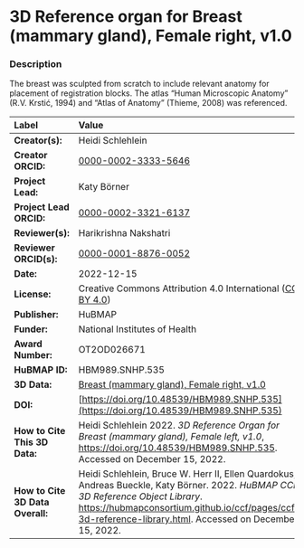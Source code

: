 # 3D Reference organ for Breast (mammary gland), Female right, v1.0

### Description
The breast was sculpted from scratch to include relevant anatomy for placement of registration blocks. The atlas “Human Microscopic Anatomy” (R.V. Krstić, 1994) and “Atlas of Anatomy” (Thieme, 2008) was referenced. 


| Label | Value |
| :------------- |:-------------|
| **Creator(s):** | Heidi Schlehlein |
| **Creator ORCID:** |[0000-0002-3333-5646](https://orcid.org/0000-0002-3333-5646)|
| **Project Lead:** | Katy B&ouml;rner |
| **Project Lead ORCID:** | [0000-0002-3321-6137](https://orcid.org/0000-0002-3321-6137) |
| **Reviewer(s):** | Harikrishna Nakshatri | 
| **Reviewer ORCID(s):** |[0000-0001-8876-0052](https://doi.org/10.5072/0000-0001-8876-0052) |
| **Date:** | 2022-12-15 |
| **License:** | Creative Commons Attribution 4.0 International ([CC BY 4.0](https://creativecommons.org/licenses/by/4.0/)) |
| **Publisher:** | HuBMAP |
| **Funder:** | National Institutes of Health |
| **Award Number:** | OT2OD026671 |
| **HuBMAP ID:** | HBM989.SNHP.535 |
| **3D Data:** | [Breast (mammary gland), Female right, v1.0](https://hubmapconsortium.github.io/ccf-releases/v1.3/models/3d-vh-f-mammary-gland-r.glb) |
| **DOI:** | [https://doi.org/10.48539/HBM989.SNHP.535](https://doi.org/10.48539/HBM989.SNHP.535) |
| **How to Cite This 3D Data:** | Heidi Schlehlein 2022. *3D Reference Organ for Breast (mammary gland), Female left, v1.0*, https://doi.org/10.48539/HBM989.SNHP.535. Accessed on December 15, 2022. |
| **How to Cite 3D Data Overall:** | Heidi Schlehlein, Bruce W. Herr II, Ellen Quardokus, Andreas Bueckle, Katy B&ouml;rner. 2022. *HuBMAP CCF 3D Reference Object Library*. https://hubmapconsortium.github.io/ccf/pages/ccf-3d-reference-library.html. Accessed on December 15, 2022. |
